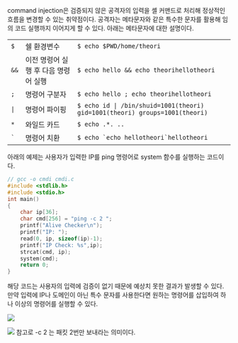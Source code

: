 command injection은 검증되지 않은 공격자의 입력을 셸 커맨드로 처리해 정상적인 흐름을 변경할 수 있는 취약점이다. 
공격자는 메타문자와 같은 특수한 문자를 활용해 임의 코드 실행까지 이어지게 할 수 있다. 아래는 메타문자에 대한 설명이다.

|   |   |   |
|---|---|---|
|`$`|쉘 환경변수|```$ echo $PWD/home/theori```|
|`&&`|이전 명령어 실행 후 다음 명령어 실행|```$ echo hello && echo theorihellotheori```|
|`;`|명령어 구분자|```$ echo hello ; echo theorihellotheori```|
|`\|`|명령어 파이핑|```$ echo id \| /bin/shuid=1001(theori) gid=1001(theori) groups=1001(theori)```|
|`*`|와일드 카드|```$ echo .*. ..```|
|`` ` ``|명령어 치환|```$ echo `echo hellotheori`hellotheori```|

아래의 예제는 사용자가 입력한 IP를 ping 명령어로 system 함수를 실행하는 코드이다.
```c
// gcc -o cmdi cmdi.c
#include <stdlib.h>
#include <stdio.h>
int main()
{
    char ip[36];
    char cmd[256] = "ping -c 2 ";
    printf("Alive Checker\n");
    printf("IP: ");
    read(0, ip, sizeof(ip)-1);
    printf("IP Check: %s",ip);
    strcat(cmd, ip);
    system(cmd);
    return 0;
}
```
해당 코드는 사용자의 입력에 검증이 없기 때문에 예상치 못한 결과가 발생할 수 있다.
만약 입력에 IP나 도메인이 아닌 특수 문자를 사용한다면 원하는 명령어를 삽입하여 하나 이상의 명령어를 실행할 수 있다.

![](https://i.imgur.com/GWWoeId.png)

![](https://i.imgur.com/59hAhcF.png)
참고로 -c 2 는 패킷 2번만 보내라는 의미이다.